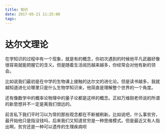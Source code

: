 ```yaml
---
title: 知识
date: 2017-05-21 11:25:08
tags:
---
```


# 达尔文理论

在学知识的过程中有一个现象，就是有的概念，你初次遇到的时候他平凡武器好像很容易就能把握它的含义。但是随着生活阅历越来越多，你经常会对他有新的领会。

比如说我们最初是在中学的生物课上接触的达尔文的进化论。但是读书越多，我就越知道进化论哪里只是什么生物学知识来，他简直是理解整个世界的一个角度。

还有像数学中的概率论物理中的量子论都是这样的概念。正如万维刚老师说的所谓的新思想并不一定是离我们很远的。

前言私下我们平时习以为常的那些观念都在不断被刷新。比如说吧，什么事贫穷，最开始他只是指没钱吗，后来我们又知道贫穷是一种思维模式。但是最近又有人指出啊，贫穷还是一种可以遗传的生理疾病呗
